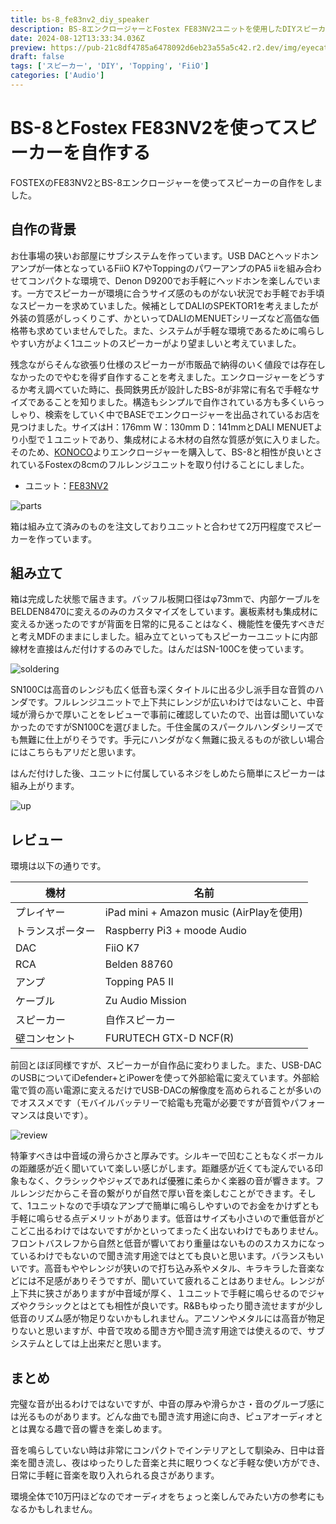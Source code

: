 ```yaml
---
title: bs-8_fe83nv2_diy_speaker
description: BS-8エンクロージャーとFostex FE83NV2ユニットを使用したDIYスピーカーの製作過程と音質レビュー。自作の背景、組み立て方法、使用パーツ、音質特性を詳しく解説。中音域の魅力や様々な音楽ジャンルでの相性、コストパフォーマンスにも言及。手軽に楽しめるオーディオシステムを求める方に参考になるかもしれません。
date: 2024-08-12T13:33:34.036Z
preview: https://pub-21c8df4785a6478092d6eb23a55a5c42.r2.dev/img/eyecatch/bs-8-eycatch.webp
draft: false
tags: ['スピーカー', 'DIY', 'Topping', 'FiiO']
categories: ['Audio']
---
```


# BS-8とFostex FE83NV2を使ってスピーカーを自作する

FOSTEXのFE83NV2とBS-8エンクロージャーを使ってスピーカーの自作をしました。

## 自作の背景

お仕事場の狭いお部屋にサブシステムを作っています。USB DACとヘッドホンアンプが一体となっているFiiO K7やToppingのパワーアンプのPA5 iiを組み合わせてコンパクトな環境で、Denon D9200でお手軽にヘッドホンを楽しんでいます。一方でスピーカーが環境に合うサイズ感のものがない状況でお手軽でお手頃なスピーカーを求めていました。候補としてDALIのSPEKTOR1を考えましたが外装の質感がしっくりこず、かといってDALIのMENUETシリーズなど高価な価格帯も求めていませんでした。また、システムが手軽な環境であるために鳴らしやすい方がよく1ユニットのスピーカーがより望ましいと考えていました。

残念ながらそんな欲張り仕様のスピーカーが市販品で納得のいく値段では存在しなかったのでやむを得ず自作することを考えました。エンクロージャーをどうするか考え調べていた時に、長岡鉄男氏が設計したBS-8が非常に有名で手軽なサイズであることを知りました。構造もシンプルで自作されている方も多くいらっしゃり、検索をしていく中でBASEでエンクロージャーを出品されているお店を見つけました。サイズはH：176mm W：130mm D：141mmとDALI MENUETより小型で１ユニットであり、集成材による木材の自然な質感が気に入りました。そのため、[KONOCO](https://store.konoco-f.com)よりエンクロージャーを購入して、BS-8と相性が良いとされているFostexの8cmのフルレンジユニットを取り付けることにしました。

* ユニット：[FE83NV2](https://amzn.to/3YIbwVM)

![parts](https://pub-21c8df4785a6478092d6eb23a55a5c42.r2.dev/img/article/bs-8/bs-8-parts.webp)

箱は組み立て済みのものを注文しておりユニットと合わせて2万円程度でスピーカーを作っています。

## 組み立て

箱は完成した状態で届きます。バッフル板開口径はφ73mmで、内部ケーブルをBELDEN8470に変えるのみのカスタマイズをしています。裏板素材も集成材に変えるか迷ったのですが背面を日常的に見ることはなく、機能性を優先すべきだと考えMDFのままにしました。組み立てといってもスピーカーユニットに内部線材を直接はんだ付けするのみでした。はんだはSN-100Cを使っています。

![soldering](https://pub-21c8df4785a6478092d6eb23a55a5c42.r2.dev/img/article/bs-8/bs-8-soldering.webp)

SN100Cは高音のレンジも広く低音も深くタイトルに出る少し派手目な音質のハンダです。フルレンジユニットで上下共にレンジが広いわけではないこと、中音域が滑らかで厚いことをレビューで事前に確認していたので、出音は聞いていなかったのですがSN100Cを選びました。千住金属のスパークルハンダシリーズでも無難に仕上がりそうです。手元にハンダがなく無難に扱えるものが欲しい場合にはこちらもアリだと思います。  
  
はんだ付けした後、ユニットに付属しているネジをしめたら簡単にスピーカーは組み上がります。

![up](https://pub-21c8df4785a6478092d6eb23a55a5c42.r2.dev/img/article/bs-8/bs-8-up.webp)

## レビュー

環境は以下の通りです。

| 機材 | 名前 |
|------|------|
| プレイヤー | iPad mini + Amazon music (AirPlayを使用) |
| トランスポーター | Raspberry Pi3 + moode Audio |
| DAC | FiiO K7 |
| RCA | Belden 88760 |
| アンプ | Topping PA5 II |
| ケーブル | Zu Audio Mission |
| スピーカー | 自作スピーカー |
| 壁コンセント | FURUTECH GTX-D NCF(R) |

前回とほぼ同様ですが、スピーカーが自作品に変わりました。また、USB-DACのUSBについてiDefender+とiPowerを使って外部給電に変えています。外部給電で質の高い電源に変えるだけでUSB-DACの解像度を高められることが多いのでオススメです（モバイルバッテリーで給電も充電が必要ですが音質やパフォーマンスは良いです）。

![review](https://pub-21c8df4785a6478092d6eb23a55a5c42.r2.dev/img/article/bs-8/bs-8-comp.webp)

特筆すべきは中音域の滑らかさと厚みです。シルキーで凹むこともなくボーカルの距離感が近く聞いていて楽しい感じがします。距離感が近くても淀んでいる印象もなく、クラシックやジャズであれば優雅に柔らかく楽器の音が響きます。フルレンジだからこそ音の繋がりが自然で厚い音を楽しむことができます。そして、1ユニットなので手頃なアンプで簡単に鳴らしやすいのでお金をかけずとも手軽に鳴らせる点デメリットがあります。低音はサイズも小さいので重低音がどこどこ出るわけではないですがかといってまったく出ないわけでもありません。フロントバスレフから自然と低音が響いており重量はないもののスカスカになっているわけでもないので聞き流す用途ではとても良いと思います。バランスもいいです。高音もややレンジが狭いので打ち込み系やメタル、キラキラした音楽などには不足感がありそうですが、聞いていて疲れることはありません。レンジが上下共に狭さがありますが中音域が厚く、１ユニットで手軽に鳴らせるのでジャズやクラシックとはとても相性が良いです。R&Bもゆったり聞き流せますが少し低音のリズム感が物足りないかもしれません。アニソンやメタルには高音が物足りないと思いますが、中音で攻める聞き方や聞き流す用途では使えるので、サブシステムとしては上出来だと思います。

## まとめ

完璧な音が出るわけではないですが、中音の厚みや滑らかさ・音のグルーブ感には光るものがあります。どんな曲でも聞き流す用途に向き、ピュアオーディオととは異なる趣で音の響きを楽しめます。  
  
音を鳴らしていない時は非常にコンパクトでインテリアとして馴染み、日中は音楽を聞き流し、夜はゆったりした音楽と共に眠りつくなど手軽な使い方ができ、日常に手軽に音楽を取り入れられる良さがあります。  
  
環境全体で10万円ほどなのでオーディオをちょっと楽しんでみたい方の参考にもなるかもしれません。

